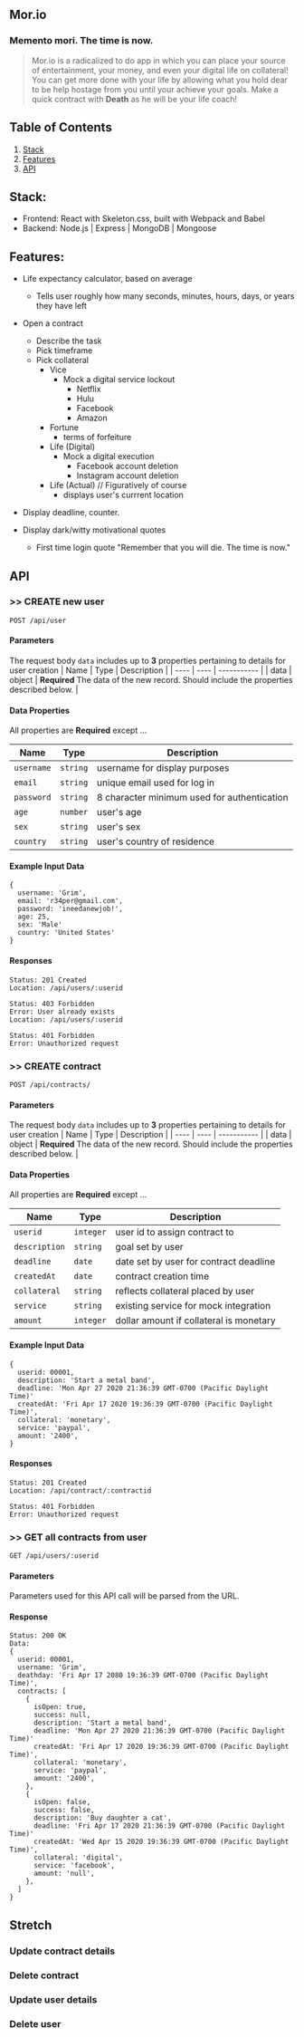 ## Mor.io
### Memento mori. The time is now.

> Mor.io is a radicalized to do app in which you can place your source of entertainment, your money, and even your digital life on collateral! You can get more done with your life by allowing what you hold dear to be help hostage from you until your achieve your goals. Make a quick contract with **Death** as he will be your life coach! 

## Table of Contents

1. [Stack](#stack)
1. [Features](#features)
1. [API](#API)


## Stack:
- Frontend: React with Skeleton.css, built with Webpack and Babel
- Backend: Node.js | Express | MongoDB | Mongoose

## Features:
- Life expectancy calculator, based on average
  - Tells user roughly how many seconds, minutes, hours, days, or years they have left
- Open a contract
  - Describe the task
  - Pick timeframe
  - Pick collateral
    - Vice
      - Mock a digital service lockout
        - Netflix
        - Hulu
        - Facebook
        - Amazon 
    - Fortune
      - terms of forfeiture
    - Life (Digital)
      - Mock a digital execution
        - Facebook account deletion
        - Instagram account deletion
    - Life (Actual) // Figuratively of course
      - displays user's currrent location
- Display deadline, counter.

- Display dark/witty motivational quotes
  - First time login quote "Remember that you will die. The time is now."


## API

### >> **CREATE new user**
````
POST /api/user
````
#### Parameters
The request body `data` includes up to **3** properties pertaining to details for user creation
| Name | Type | Description |
| ---- | ---- | ----------- |
| data | object | **Required** The data of the new record. Should include the properties described below.  |

#### Data Properties
All properties are **Required** except ...

| Name | Type | Description |
| --- | --- | --- |
| `username` | `string` | username for display purposes|
| `email` | `string` | unique email used for log in |
| `password` | `string` | 8 character minimum used for authentication |
| `age` | `number` | user's age |
| `sex` | `string` | user's sex |
| `country` | `string` | user's country of residence |

#### Example Input Data
````
{
  username: 'Grim', 
  email: 'r34per@gmail.com',
  password: 'ineedanewjob!',
  age: 25,
  sex: 'Male'
  country: 'United States'
}
````
#### Responses
```
Status: 201 Created
Location: /api/users/:userid
```

```
Status: 403 Forbidden
Error: User already exists
Location: /api/users/:userid
```

```
Status: 401 Forbidden
Error: Unauthorized request
```

### >> **CREATE contract**
````
POST /api/contracts/
````
#### Parameters
The request body `data` includes up to **3** properties pertaining to details for user creation
| Name | Type | Description |
| ---- | ---- | ----------- |
| data | object | **Required** The data of the new record. Should include the properties described below.  |

#### Data Properties
All properties are **Required** except ...

| Name | Type | Description |
| --- | --- | --- |
| `userid` | `integer` | user id to assign contract to |
| `description` | `string` | goal set by user |
| `deadline` | `date` | date set by user for contract deadline |
| `createdAt` | `date` | contract creation time |
| `collateral` | `string` |  reflects collateral placed by user |
| `service` | `string` | existing service for mock integration |
| `amount` | `integer` | dollar amount if collateral is monetary |


#### Example Input Data
````
{
  userid: 00001, 
  description: 'Start a metal band',
  deadline: 'Mon Apr 27 2020 21:36:39 GMT-0700 (Pacific Daylight Time)'
  createdAt: 'Fri Apr 17 2020 19:36:39 GMT-0700 (Pacific Daylight Time)',
  collateral: 'monetary',
  service: 'paypal',
  amount: '2400',
}
````
#### Responses
```
Status: 201 Created
Location: /api/contract/:contractid
```
```
Status: 401 Forbidden
Error: Unauthorized request
```

### >> **GET all contracts from user**
```
GET /api/users/:userid
```



#### Parameters
Parameters used for this API call will be parsed from the URL.

#### Response
```
Status: 200 OK
Data: 
{
  userid: 00001,
  username: 'Grim',
  deathday: 'Fri Apr 17 2080 19:36:39 GMT-0700 (Pacific Daylight Time)',
  contracts: [
    {
      isOpen: true,
      success: null,
      description: 'Start a metal band',
      deadline: 'Mon Apr 27 2020 21:36:39 GMT-0700 (Pacific Daylight Time)'
      createdAt: 'Fri Apr 17 2020 19:36:39 GMT-0700 (Pacific Daylight Time)',
      collateral: 'monetary',
      service: 'paypal',
      amount: '2400',
    },
    {
      isOpen: false,
      success: false,
      description: 'Buy daughter a cat',
      deadline: 'Fri Apr 17 2020 21:36:39 GMT-0700 (Pacific Daylight Time)'
      createdAt: 'Wed Apr 15 2020 19:36:39 GMT-0700 (Pacific Daylight Time)',
      collateral: 'digital',
      service: 'facebook',
      amount: 'null',
    },
  ]
}
```
## Stretch
### Update contract details
### Delete contract
### Update user details
### Delete user
